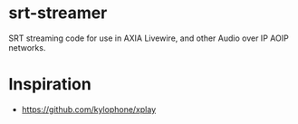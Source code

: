 # srt-streamer

SRT streaming code for use in AXIA Livewire, and other Audio over IP AOIP networks.

# Inspiration

- https://github.com/kylophone/xplay
